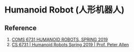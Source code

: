 # Humanoid Robot (人形机器人)


## Reference
1. [COMS 6731 HUMANOID ROBOTS, SPRING 2019](http://www.cs.columbia.edu/~allen/S19/)
2. [CS 6731 | Humanoid Robots Spring 2019 | Prof. Peter Allen](http://www.cs.columbia.edu/~allen/S19/schedule.html)
